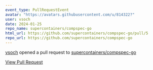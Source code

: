 ```yaml
---
event_type: PullRequestEvent
avatar: "https://avatars.githubusercontent.com/u/814322?"
user: vsoch
date: 2024-01-25
repo_name: supercontainers/compspec-go
html_url: https://github.com/supercontainers/compspec-go/pull/5
repo_url: https://github.com/supercontainers/compspec-go
---
```


<a href='https://github.com/vsoch' target='_blank'>vsoch</a> opened a pull request to <a href='https://github.com/supercontainers/compspec-go' target='_blank'>supercontainers/compspec-go</a>

<a href='https://github.com/supercontainers/compspec-go/pull/5' target='_blank'>View Pull Request</a>